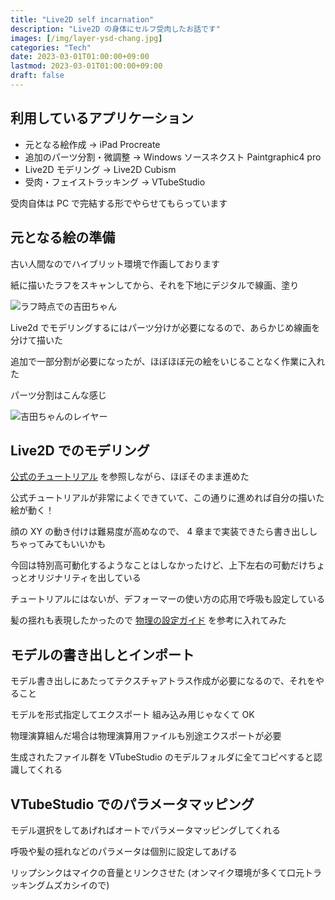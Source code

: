 ```yaml
---
title: "Live2D self incarnation"
description: "Live2D の身体にセルフ受肉したお話です"
images: [/img/layer-ysd-chang.jpg]
categories: "Tech"
date: 2023-03-01T01:00:00+09:00
lastmod: 2023-03-01T01:00:00+09:00
draft: false
---
```

## 利用しているアプリケーション
- 元となる絵作成 -> iPad Procreate
- 追加のパーツ分割・微調整 -> Windows ソースネクスト Paintgraphic4 pro
- Live2D モデリング -> Live2D Cubism
- 受肉・フェイストラッキング -> VTubeStudio

受肉自体は PC で完結する形でやらせてもらっています

## 元となる絵の準備
古い人間なのでハイブリット環境で作画しております

紙に描いたラフをスキャンしてから、それを下地にデジタルで線画、塗り

![ラフ時点での吉田ちゃん](/img/ysd-chang-rough.jpg)

Live2d でモデリングするにはパーツ分けが必要になるので、あらかじめ線画を分けて描いた

追加で一部分割が必要になったが、ほぼほぼ元の絵をいじることなく作業に入れた

パーツ分割はこんな感じ

![吉田ちゃんのレイヤー](/img/layer-ysd-chang.jpg)

## Live2D でのモデリング
[公式のチュートリアル](https://docs.live2d.com/cubism-editor-tutorials/top/) を参照しながら、ほぼそのまま進めた

公式チュートリアルが非常によくできていて、この通りに進めれば自分の描いた絵が動く！

顔の XY の動き付けは難易度が高めなので、 4 章まで実装できたら書き出ししちゃってみてもいいかも

今回は特別高可動化するようなことはしなかったけど、上下左右の可動だけちょっとオリジナリティを出している

チュートリアルにはないが、デフォーマーの使い方の応用で呼吸も設定している

髪の揺れも表現したかったので [物理の設定ガイド](https://docs.live2d.com/cubism-editor-manual/physical-operation-setting/) を参考に入れてみた

## モデルの書き出しとインポート
モデル書き出しにあたってテクスチャアトラス作成が必要になるので、それをやること

モデルを形式指定してエクスポート
組み込み用じゃなくて OK

物理演算組んだ場合は物理演算用ファイルも別途エクスポートが必要

生成されたファイル群を VTubeStudio のモデルフォルダに全てコピペすると認識してくれる

## VTubeStudio でのパラメータマッピング
モデル選択をしてあげればオートでパラメータマッピングしてくれる

呼吸や髪の揺れなどのパラメータは個別に設定してあげる

リップシンクはマイクの音量とリンクさせた (オンマイク環境が多くて口元トラッキングムズカシイので)
